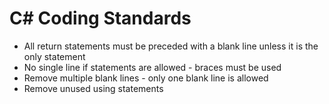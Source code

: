 # C# Coding Standards

- All return statements must be preceded with a blank line unless it is the only statement
- No single line if statements are allowed - braces must be used
- Remove multiple blank lines - only one blank line is allowed
- Remove unused using statements
